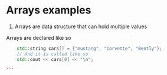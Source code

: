 # Arrays examples

1. Arrays are data structure that can hold multiple values

Arrays are declared like so

````c++
    std::string cars[] = {"mustang", "Corvette", "Bently"};
    // And it is called like so
    std::cout << cars[0] << "\n";
    
```
